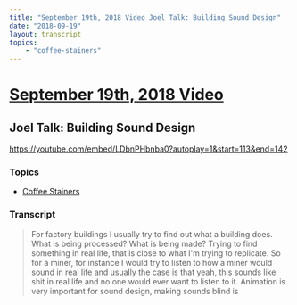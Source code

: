 ```yaml
---
title: "September 19th, 2018 Video Joel Talk: Building Sound Design"
date: "2018-09-19"
layout: transcript
topics:
    - "coffee-stainers"
---
```

# [September 19th, 2018 Video](../2018-09-19.md)
## Joel Talk: Building Sound Design
https://youtube.com/embed/LDbnPHbnba0?autoplay=1&start=113&end=142

### Topics
* [Coffee Stainers](../topics/coffee-stainers.md)

### Transcript

> For factory buildings I usually try to find out what a building does. What is being processed? What is being made? Trying to find something in real life, that is close to what I'm trying to replicate. So for a miner, for instance I would try to listen to how a miner would sound in real life and usually the case is that yeah, this sounds like shit in real life and no one would ever want to listen to it. Animation is very important for sound design, making sounds blind is
